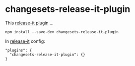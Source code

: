 # changesets-release-it-plugin

This [release-it plugin](https://github.com/release-it/release-it/blob/master/docs/plugins.md) ...

```
npm install --save-dev changesets-release-it-plugin
```

In [release-it](https://github.com/release-it/release-it) config:

```
"plugins": {
  "changesets-release-it-plugin": {}
}
```
